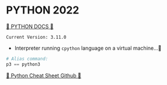 # PYTHON 2022

[🐍 PYTHON DOCS 🐍](https://www.python.org/)

`Current Version: 3.11.0`

- Interpreter running `cpython` language on a virtual machine...🤔

```py
# Alias command: 
p3 == python3
```

[🐍 Python Cheat Sheet Github 🐍](https://github.com/aneagoie/ztm-python-cheat-sheet)
